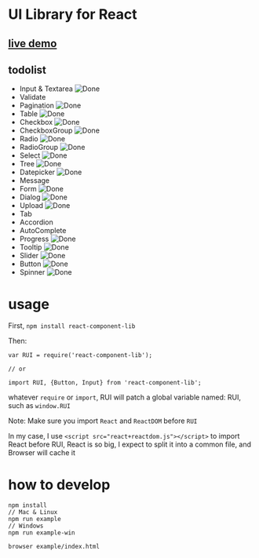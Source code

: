 [1]:https://cdn2.iconfinder.com/static/b8f60f4d8c7eba9114a36481bae51c41/assets/img/checkmark-green.png
# UI Library for React

## [live demo](http://5doe.com/custom/react-component/example/)

## todolist

* Input & Textarea ![Done][1]
* Validate
* Pagination ![Done][1]
* Table ![Done][1]
* Checkbox ![Done][1]
* CheckboxGroup ![Done][1]
* Radio ![Done][1]
* RadioGroup ![Done][1]
* Select ![Done][1]
* Tree ![Done][1]
* Datepicker ![Done][1]
* Message
* Form ![Done][1]
* Dialog ![Done][1]
* Upload ![Done][1]
* Tab
* Accordion
* AutoComplete
* Progress ![Done][1]
* Tooltip ![Done][1]
* Slider ![Done][1]
* Button ![Done][1]
* Spinner ![Done][1]

# usage

First, ```npm install react-component-lib```

Then:
```
var RUI = require('react-component-lib');

// or

import RUI, {Button, Input} from 'react-component-lib';
```

whatever ```require``` or ```import```, RUI will patch a global variable named: RUI, such as ```window.RUI```

Note:
Make sure you import ```React``` and ```ReactDOM``` before ```RUI```

In my case, I use ```<script src="react+reactdom.js"></script>``` to import React before RUI,
React is so big, I expect to split it into a common file, and Browser will cache it

# how to develop

```
npm install
// Mac & Linux
npm run example
// Windows
npm run example-win

browser example/index.html
```